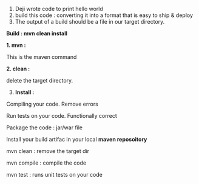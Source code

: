 1. Deji wrote code to print hello world
2. build this code : converting it into a format that is easy to ship & deploy
3. The output of a build should be a file in our target directory.

**Build : mvn clean install**

**1. mvn  :**

This is the maven command

**2. clean :**

delete the target directory.

3. **Install :**

Compiling your code.  Remove errors




Run tests on your code.  Functionally correct

Package the code : jar/war file

Install your build artifac in your local **maven reposoitory**




mvn clean : remove the target dir

mvn compile : compile the code

mvn test : runs unit tests on your code
